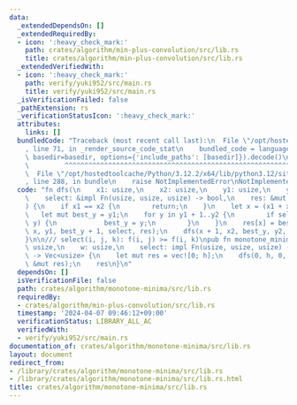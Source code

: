 ```yaml
---
data:
  _extendedDependsOn: []
  _extendedRequiredBy:
  - icon: ':heavy_check_mark:'
    path: crates/algorithm/min-plus-convolution/src/lib.rs
    title: crates/algorithm/min-plus-convolution/src/lib.rs
  _extendedVerifiedWith:
  - icon: ':heavy_check_mark:'
    path: verify/yuki952/src/main.rs
    title: verify/yuki952/src/main.rs
  _isVerificationFailed: false
  _pathExtension: rs
  _verificationStatusIcon: ':heavy_check_mark:'
  attributes:
    links: []
  bundledCode: "Traceback (most recent call last):\n  File \"/opt/hostedtoolcache/Python/3.12.2/x64/lib/python3.12/site-packages/onlinejudge_verify/documentation/build.py\"\
    , line 71, in _render_source_code_stat\n    bundled_code = language.bundle(stat.path,\
    \ basedir=basedir, options={'include_paths': [basedir]}).decode()\n          \
    \         ^^^^^^^^^^^^^^^^^^^^^^^^^^^^^^^^^^^^^^^^^^^^^^^^^^^^^^^^^^^^^^^^^^^^^^^^^^^^^^^^^\n\
    \  File \"/opt/hostedtoolcache/Python/3.12.2/x64/lib/python3.12/site-packages/onlinejudge_verify/languages/rust.py\"\
    , line 288, in bundle\n    raise NotImplementedError\nNotImplementedError\n"
  code: "fn dfs(\n    x1: usize,\n    x2: usize,\n    y1: usize,\n    y2: usize,\n\
    \    select: &impl Fn(usize, usize, usize) -> bool,\n    res: &mut [usize],\n\
    ) {\n    if x1 == x2 {\n        return;\n    }\n    let x = (x1 + x2) / 2;\n \
    \   let mut best_y = y1;\n    for y in y1 + 1..y2 {\n        if select(x, best_y,\
    \ y) {\n            best_y = y;\n        }\n    }\n    res[x] = best_y;\n    dfs(x1,\
    \ x, y1, best_y + 1, select, res);\n    dfs(x + 1, x2, best_y, y2, select, res);\n\
    }\n\n/// select(i, j, k): f(i, j) >= f(i, k)\npub fn monotone_minima(\n    h:\
    \ usize,\n    w: usize,\n    select: impl Fn(usize, usize, usize) -> bool,\n)\
    \ -> Vec<usize> {\n    let mut res = vec![0; h];\n    dfs(0, h, 0, w, &select,\
    \ &mut res);\n    res\n}\n"
  dependsOn: []
  isVerificationFile: false
  path: crates/algorithm/monotone-minima/src/lib.rs
  requiredBy:
  - crates/algorithm/min-plus-convolution/src/lib.rs
  timestamp: '2024-04-07 09:46:12+09:00'
  verificationStatus: LIBRARY_ALL_AC
  verifiedWith:
  - verify/yuki952/src/main.rs
documentation_of: crates/algorithm/monotone-minima/src/lib.rs
layout: document
redirect_from:
- /library/crates/algorithm/monotone-minima/src/lib.rs
- /library/crates/algorithm/monotone-minima/src/lib.rs.html
title: crates/algorithm/monotone-minima/src/lib.rs
---
```

